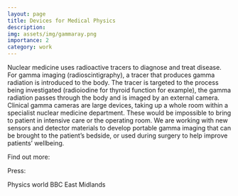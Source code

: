```yaml
---
layout: page
title: Devices for Medical Physics
description: 
img: assets/img/gammaray.png
importance: 2
category: work
---
```


Nuclear medicine uses radioactive tracers to diagnose and treat disease. For gamma imaging (radioscintigraphy), a tracer that produces gamma radiation is introduced to the body. The tracer is targeted to the process being investigated (radioiodine for thyroid function for example), the gamma radiation passes through the body and is imaged by an external camera. Clinical gamma cameras are large devices, taking up a whole room within a specialist nuclear medicine department. These would be impossible to bring to patient in intensive care or the operating room. We are working with new sensors and detector materials to develop portable gamma imaging that can be brought to the patient’s bedside, or used during surgery to help improve patients’ wellbeing.

Find out more:

Press:

Physics world
BBC East Midlands